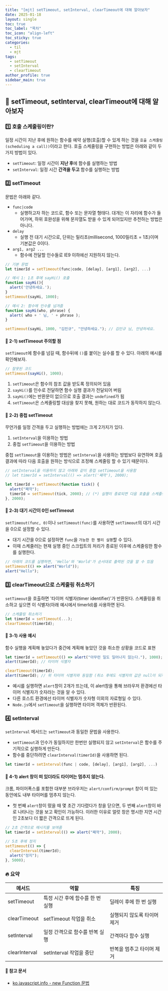 ```yaml
---
title: "[mjt] setTimeout, setInterval, clearTimeout에 대해 알아보자"
date: 2025-01-18
layout: single
toc: true
toc_label: "목차"
toc_icon: "align-left"
toc_sticky: true
categories:
  - til
  - mjt
tags:
  - setTimeout
  - setInterval
  - clearTimeout
author_profile: true
sidebar_main: true
---
```


## :ledger: setTimeout, setInterval, clearTimeout에 대해 알아보자

### :one: 호출 스케줄링이란?

일정 시간이 지난 후에 원하는 함수를 예약 실행(호출)할 수 있게 하는 것을 `호출 스케줄링(scheduling a call))`이라고 한다. 호출 스케줄링을 구현하는 방법은 아래와 같이 두 가지 방법이 있다.

- `setTimeout`: 일정 시간이 **지난 후**에 함수를 실행하는 방법
- `setInterval`: 일정 시간 **간격을 두고** 함수를 실행하는 방법

### :two: setTimeout

문법은 아래와 같다.

- `func|code`
  - 실행하고자 하는 코드로, 함수 또는 문자열 형태다. 대개는 이 자리에 함수가 들어가며, 하위 호완성을 위해 문자열도 받을 수 있게 되어있지만 추천하는 방법은 아니다.
- `delay`
  - 실행 전 대기 시간으로, 단위는 밀리초(millisecond, 1000밀리초 = 1초)이며 기본값은 0이다.
- `arg1, arg2 ...`
  - 함수에 전달할 인수들로 IE9 이하에선 지원하지 않는다.

```javascript
// 기본 문법
let timerId = setTimeout(func|code, [delay], [arg1], [arg2], ...)

// 예시 1: 1초 후에 sayHi() 호출
function sayHi(){
  alert('안녕하세요.');
}
setTimeout(sayHi, 1000);

// 예시 2: 함수에 인수를 넘겨줌
function sayHi(who, phrase) {
  alert( who + ' 님, ' + phrase );
}

setTimeout(sayHi, 1000, "김민규", "안녕하세요."); // 김민규 님, 안녕하세요.
```

#### :pushpin: 2-1) setTimeout 주의할 점

`setTimeout`에 함수를 넘길 때, 함수뒤에 `()`를 붙이는 실수를 할 수 있다. 아래의 예시를 확인해보자.

```javascript
// 잘못된 코드
setTimeout(sayHi(), 1000);
```

1. `setTimeout`은 함수의 참조 값을 받도록 정의되어 있음
2. `sayHi()`를 인수로 전달하면 함수 실행 결과가 전달되어 버림
3. `sayHi()`에는 반환문이 없으므로 호출 결과는 `undefined`가 됨
4. `setTimeout`은 스케줄링할 대상을 찾지 못해, 원하는 대로 코드가 동작하지 않는다.

#### :pushpin: 2-2) 중첩 setTimeout

무언가를 일정 간격을 두고 실행하는 방법에는 크게 2가지가 있다.

1. `setInterval`을 이용하는 방법
2. 중첩 `setTimeout`을 이용하는 방법

중첩 `setTimeout`을 이용하는 방법은 `setInterval`을 사용하는 방법보다 유연하며 호출 결과에 따라 다음 호출을 원하는 방식으로 조정해 스케줄링 할 수 있기 때문이다.

```javascript
// setInterval을 이용하지 않고 아래와 같이 중첩 setTimeout을 사용함
// let timerId = setInterval(() => alert('째깍'), 2000);

let timerId = setTimeout(function tick() {
  alert("째깍");
  timerId = setTimeout(tick, 2000); // (*) 실행이 종료되면 다음 호출을 스케줄링한다.
}, 2000);
```

#### :pushpin: 2-3) 대기 시간이 0인 setTimeout

`setTimeout(func, 0)`이나 `setTimeout(func)`를 사용하면 `setTimeout`의 대기 시간을 0으로 설정할 수 있다.

- 대기 시간을 0으로 설정하면 `func`을 `가능한 한 빨리 실행`할 수 있다.
- 이때 스케줄러는 현재 실행 중인 스크립트의 처리가 종료된 이후에 스케줄링한 함수를 실행한다.

```javascript
// 아래의 코드를 실행하면, 'Hello'와 'World'가 순서대로 출력된 것을 알 수 있음
setTimeout(() => alert("World"));
alert("Hello");
```

### :three: clearTimeout으로 스케줄링 취소하기

`setTimeout`을 호출하면 '타이머 식별자(timer identifier)'가 반환된다. 스케줄링을 취소하고 싶으면 이 식별자(아래 예시에서 timerId)를 사용하면 된다.

```javascript
// 스케줄링 취소하기
let timerId = setTimeout(...);
clearTimeout(timerId);
```

#### :pushpin: 3-1) 사용 예시

함수 실행을 계획해 놓았다가 중간에 계획해 놓았던 것을 취소한 상황을 코드로 표현

```javascript
let timerId = setTimeout(() => alert("아무런 일도 일어나지 않는다."), 1000);
alert(timerId); // 타이머 식별자

clearTimeout(timerId);
alert(timerId); // 위 타이머 식별자와 동일함 (취소 후에도 식별자의 값은 null이 되지 않는다.)
```

- 예시를 실행하면 `alert`창이 2개가 뜨는데, 이 alert창을 통해 브라우저 환경에선 타이머 식별자가 숫자라는 것을 알 수 있다.
- 다른 호스트 환경에선 타이머 식별자가 숫자형 이외의 자료형일 수 있다.
- `Node.js`에서 `setTimeout`을 실행하면 타이머 객체가 반환된다.

### :four: setInterval

`setInterval` 메서드는 `setTimeout`과 동일한 문법을 사용한다.

- `setTimeout`과 인수가 동일하지만 한번만 실행되지 않고 `setInterval`은 함수를 주기적으로 실행하게 만든다.
- 함수를 중단하려면 `clearInterval(timerId)`을 사용하면 된다.

```javascript
let timerId = setInterval(func | code, [delay], [arg1], [arg2], ...)
```

#### :pushpin: 4-1) alert 창이 떠 있더라도 타이머는 멈추지 않는다.

크롬, 파이어폭스를 포함한 대부분 브라우저는 `alert/confirm/prompt` 창이 떠 있는 동안에도 내부 타이머를 멈추지 않는다.

- 첫 번째 `alert`창이 떴을 때 몇 초간 기다렸다가 창을 닫으면, 두 번째 `alert`창이 바로 나타나는 것을 보고 확인이 가능하다. 이러한 이유로 얼럿 창은 명시한 지연 시간인 2초보다 더 짧은 간격으로 뜨게 된다.

```javascript
// 2초 간격으로 메시지를 보여줌
let timerId = setInterval(() => alert("째깍"), 2000);

// 5초 후에 정지
setTimeout(() => {
  clearInterval(timerId);
  alert("정지");
}, 5000);
```

### :fire: 요약

| 메서드        | 역할                             | 특징                        |
| ------------- | -------------------------------- | --------------------------- |
| setTimeout    | 특정 시간 후에 함수를 한 번 실행 | 딜레이 후에 한 번 실행      |
| clearTimeout  | setTimeout 작업을 취소           | 실행되지 않도록 타이머 제거 |
| setInterval   | 일정 간격으로 함수를 반복 실행   | 간격마다 함수 실행          |
| clearInterval | setInterval 작업을 중단          | 반복을 멈추고 타이머 제거   |

#### :pushpin: 참고 문서

- [ko.javascript.info - new Function 문법](https://ko.javascript.info/new-function)
